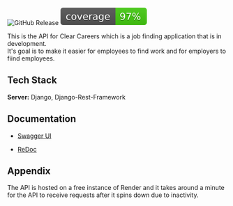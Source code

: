 ![GitHub Release](https://img.shields.io/github/v/release/sebiflorinp/Clear-Careers-API)
![Coverage](https://github.com/sebiflorinp/Clear-Careers/blob/main/backend/coverage.svg)

This is the API for Clear Careers which is a job finding application that is in development.<br>
It's goal is to make it easier for employees to find work and for employers to fiind employees.

## Tech Stack

**Server:** Django, Django-Rest-Framework



## Documentation

- [Swagger UI](https://clear-careers.onrender.com/api/v1/schema/swagger-ui/)

- [ReDoc](https://clear-careers.onrender.com/api/v1/schema/redoc/)


## Appendix

The API is hosted on a free instance of Render and it takes around a minute for the API to receive requests after it spins down due to inactivity.






